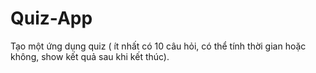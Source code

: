 # Quiz-App
 
Tạo một ứng dụng quiz ( ít nhất có 10 câu hỏi, có thể tính thời gian hoặc không, show kết quả sau khi kết thúc).
